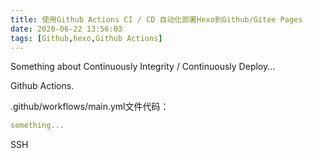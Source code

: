 ```yaml
---
title: 使用Github Actions CI / CD 自动化部署Hexo到Github/Gitee Pages
date: 2020-06-22 13:56:03
tags: [Github,hexo,Github Actions]
---
```


Something about Continuously Integrity / Continuously Deploy...

Github Actions.

.github/workflows/main.yml文件代码：

```yml
something...
```

SSH
